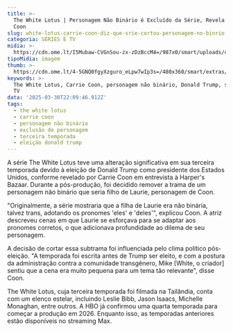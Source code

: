 ```yaml
---
title: >-
  The White Lotus | Personagem Não Binário é Excluído da Série, Revela Carrie
  Coon
slug: white-lotus-carrie-coon-diz-que-srie-cortou-personagem-no-binrio
categoria: SÉRIES E TV
midia: >-
  https://cdn.ome.lt/I5Mubaw-CVGnSou-zx-zDzBccM4=/987x0/smart/uploads/conteudo/fotos/whitelotuscarriecoon.jpg
tipoMidia: imagem
thumb: >-
  https://cdn.ome.lt/4-5GNQ0fgyXzguro_eLpw7wIp3s=/480x360/smart/extras/conteudos/whitelotuscarriecoon.jpg
keywords: >-
  The White Lotus, Carrie Coon, personagem não binário, Donald Trump, série de
  TV
data: '2025-03-30T22:09:46.912Z'
tags:
  - the white lotus
  - carrie coon
  - personagem não binário
  - exclusão de personagem
  - terceira temporada
  - eleição donald trump
---
```


A série The White Lotus teve uma alteração significativa em sua terceira temporada devido à eleição de Donald Trump como presidente dos Estados Unidos, conforme revelado por Carrie Coon em entrevista à Harper's Bazaar. Durante a pós-produção, foi decidido remover a trama de um personagem não binário que seria filho de Laurie, personagem de Coon.

"Originalmente, a série mostraria que a filha de Laurie era não binária, talvez trans, adotando os pronomes 'eles' e 'deles'", explicou Coon. A atriz descreveu cenas em que Laurie se esforçava para se adaptar aos pronomes corretos, o que adicionava profundidade ao dilema de seu personagem.

A decisão de cortar essa subtrama foi influenciada pelo clima político pós-eleição. "A temporada foi escrita antes de Trump ser eleito, e com a postura da administração contra a comunidade transgênero, Mike [White, o criador] sentiu que a cena era muito pequena para um tema tão relevante", disse Coon.

The White Lotus, cuja terceira temporada foi filmada na Tailândia, conta com um elenco estelar, incluindo Leslie Bibb, Jason Isaacs, Michelle Monaghan, entre outros. A HBO já confirmou uma quarta temporada para começar a produção em 2026. Enquanto isso, as temporadas anteriores estão disponíveis no streaming Max.

